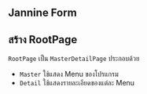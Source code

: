 ## Jannine Form

## สร้าง RootPage

`RootPage` เป็น `MasterDetailPage` ประกอบด้วย

- `Master` ใช้แสดง Menu ของโปรแกรม
- `Detail` ใช้แสดงรายละเอียดของแต่ละ Menu
